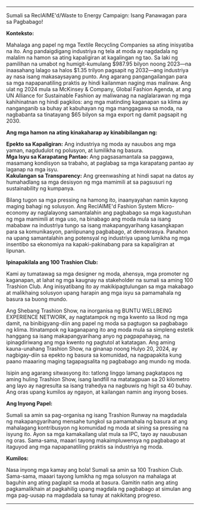 ---

Sumali sa ReclAIME'd/Waste to Energy Campaign: Isang Panawagan para sa Pagbabago!

**Konteksto:**

Mahalaga ang papel ng mga Textile Recycling Companies sa ating inisyatiba na ito. Ang pandaigdigang industriya ng tela at moda ay nagdadala ng malalim na hamon sa ating kapaligiran at kagalingan ng tao. Sa laki ng pamilihan na umabot ng humigit-kumulang $987.95 bilyon noong 2023—na inaasahang lalago sa halos $1.35 trilyon pagsapit ng 2032—ang industriya ay nasa isang makasaysayang punto. Ang agarang pangangailangan para sa mga napapanatiling praktis ay hindi kailanman naging mas malinaw. Ang ulat ng 2024 mula sa McKinsey & Company, Global Fashion Agenda, at ang UN Alliance for Sustainable Fashion ay maliwanag na naglalarawan ng mga kahihinatnan ng hindi pagkilos: ang mga matinding kaganapan sa klima ay nanganganib sa buhay at kabuhayan ng mga manggagawa sa moda, na nagbabanta sa tinatayang $65 bilyon sa mga export ng damit pagsapit ng 2030.

**Ang mga hamon na ating kinakaharap ay kinabibilangan ng:**

**Epekto sa Kapaligiran:** Ang industriya ng moda ay nauubos ang mga yaman, nagdudulot ng polusyon, at lumilikha ng basura.  
**Mga Isyu sa Karapatang Pantao:** Ang pagsasamantala sa paggawa, masamang kondisyon sa trabaho, at paglabag sa mga karapatang pantao ay laganap na mga isyu.  
**Kakulangan sa Transparency:** Ang greenwashing at hindi sapat na datos ay humahadlang sa mga desisyon ng mga mamimili at sa pagsusuri ng sustainability ng kumpanya.

Bilang tugon sa mga pressing na hamong ito, inaanyayahan namin kayong maging bahagi ng solusyon. Ang ReclAIME'd Fashion System Micro-economy ay naglalayong samantalahin ang pagbabago sa mga kagustuhan ng mga mamimili at mga uso, na binabago ang moda mula sa isang mababaw na industriya tungo sa isang makapangyarihang kasangkapan para sa komunikasyon, panlipunang pagbabago, at demokrasya. Panahon na upang samantalahin ang potensyal ng industriya upang lumikha ng mga insentibo sa ekonomiya na kapaki-pakinabang para sa kapaligiran at lipunan.

**Ipinapakilala ang 100 Trashion Club:**

Kami ay tumatawag sa mga designer ng moda, ahensya, mga promoter ng kaganapan, at lahat ng mga kaugnay na stakeholder na sumali sa aming 100 Trashion Club. Ang inisyatibang ito ay makikipagtulungan sa mga makabago at malikhaing solusyon upang harapin ang mga isyu sa pamamahala ng basura sa buong mundo.

Ang Shebang Trashion Show, na inorganisa ng BUNTU WELLBEING EXPERIENCE NETWORK, ay nagtatampok ng mga kwento sa likod ng mga damit, na binibigyang-diin ang papel ng moda sa pagtugon sa pagbabago ng klima. Itinatampok ng kaganapang ito ang moda mula sa simpleng estetik hanggang sa isang makapangyarihang anyo ng pagpapahayag, na ipinagdiriwang ang mga kwento ng pagtutol at katatagan. Ang aming kauna-unahang Trashion Show, na ginanap noong Hulyo 20, 2024, ay nagbigay-diin sa epekto ng basura sa komunidad, na nagpapakita kung paano maaaring maging tagapagsalita ng pagbabago ang mundo ng moda.

Isipin ang agarang sitwasyong ito: tatlong linggo lamang pagkatapos ng aming huling Trashion Show, isang landfill na matatagpuan sa 20 kilometro ang layo ay nagresulta sa isang trahedya na nagbuwis ng higit sa 40 buhay. Ang oras upang kumilos ay ngayon, at kailangan namin ang inyong boses.

**Ang Inyong Papel:**

Sumali sa amin sa pag-organisa ng isang Trashion Runway na magdadala ng makapangyarihang mensahe tungkol sa pamamahala ng basura at ang mahalagang kontribusyon ng komunidad ng moda at sining sa pressing na isyung ito. Ayon sa mga kamakailang ulat mula sa IPC, tayo ay nauubusan ng oras. Sama-sama, maaari tayong makaimpluwensya ng pagbabago at itaguyod ang mga napapanatiling praktis sa industriya ng moda.

**Kumilos:**

Nasa inyong mga kamay ang bola! Sumali sa amin sa 100 Trashion Club. Sama-sama, maaari tayong lumikha ng mga solusyon na mahalaga at baguhin ang ating paglapit sa moda at basura. Gamitin natin ang ating pagkamalikhain at pagkahilig upang magdala ng pagbabago at simulan ang mga pag-uusap na magdadala sa tunay at nakikitang progreso.

---